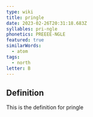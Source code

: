 ```yaml
---
type: wiki
title: pringle
date: 2023-02-26T20:31:18.683Z
syllables: pri-ngle
phonetics: PREEEE-NGLE
featured: true
similarWords:
  - atom
tags:
  - north
letter: B
---
```

## Definition



This is the definition for pringle